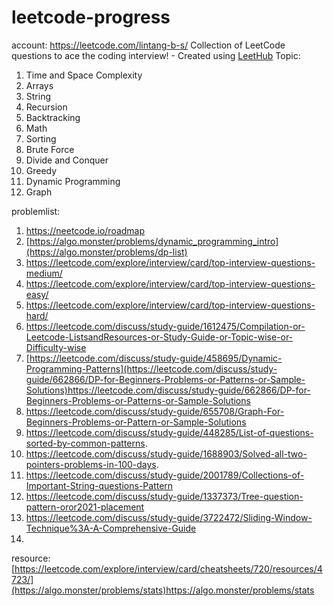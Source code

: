 # leetcode-progress
account: https://leetcode.com/lintang-b-s/
Collection of LeetCode questions to ace the coding interview! - Created using [LeetHub](https://github.com/QasimWani/LeetHub)
Topic:
1. Time and Space Complexity
2. Arrays
3. String
4. Recursion
5. Backtracking
6. Math
7. Sorting
8. Brute Force
9. Divide and Conquer
10. Greedy
11. Dynamic Programming
12. Graph

problemlist:
1. https://neetcode.io/roadmap
2. [https://algo.monster/problems/dynamic_programming_intro](https://algo.monster/problems/dp-list)
3. https://leetcode.com/explore/interview/card/top-interview-questions-medium/
5. https://leetcode.com/explore/interview/card/top-interview-questions-easy/
6. https://leetcode.com/explore/interview/card/top-interview-questions-hard/
7. https://leetcode.com/discuss/study-guide/1612475/Compilation-or-Leetcode-ListsandResources-or-Study-Guide-or-Topic-wise-or-Difficulty-wise
8. [https://leetcode.com/discuss/study-guide/458695/Dynamic-Programming-Patterns](https://leetcode.com/discuss/study-guide/662866/DP-for-Beginners-Problems-or-Patterns-or-Sample-Solutions)https://leetcode.com/discuss/study-guide/662866/DP-for-Beginners-Problems-or-Patterns-or-Sample-Solutions
9. https://leetcode.com/discuss/study-guide/655708/Graph-For-Beginners-Problems-or-Pattern-or-Sample-Solutions
10. https://leetcode.com/discuss/study-guide/448285/List-of-questions-sorted-by-common-patterns.
11. https://leetcode.com/discuss/study-guide/1688903/Solved-all-two-pointers-problems-in-100-days.
12. https://leetcode.com/discuss/study-guide/2001789/Collections-of-Important-String-questions-Pattern
13. https://leetcode.com/discuss/study-guide/1337373/Tree-question-pattern-oror2021-placement
14. https://leetcode.com/discuss/study-guide/3722472/Sliding-Window-Technique%3A-A-Comprehensive-Guide
15. 

resource:
[https://leetcode.com/explore/interview/card/cheatsheets/720/resources/4723/](https://algo.monster/problems/stats)https://algo.monster/problems/stats
